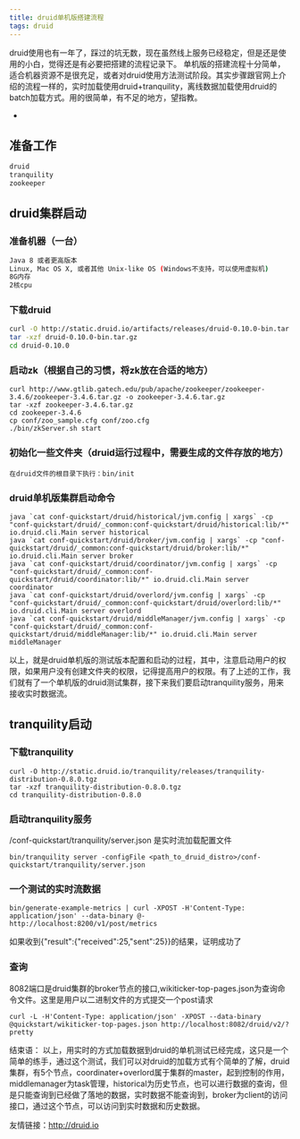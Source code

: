 ```yaml
---
title: druid单机版搭建流程
tags: druid
---
```


  druid使用也有一年了，踩过的坑无数，现在虽然线上服务已经稳定，但是还是使用的小白，觉得还是有必要把搭建的流程记录下。
  单机版的搭建流程十分简单，适合机器资源不是很充足，或者对druid使用方法测试阶段。其实步骤跟官网上介绍的流程一样的，实时加载使用druid+tranquility，离线数据加载使用druid的batch加载方式。用的很简单，有不足的地方，望指教。

+ <!-- more -->
  
## 准备工作 

``` bash
druid
tranquility
zookeeper
```


## druid集群启动

### 准备机器（一台）

```bash
Java 8 或者更高版本
Linux, Mac OS X, 或者其他 Unix-like OS (Windows不支持，可以使用虚拟机)
8G内存
2核cpu
```

### 下载druid
```bash
curl -O http://static.druid.io/artifacts/releases/druid-0.10.0-bin.tar.gz
tar -xzf druid-0.10.0-bin.tar.gz
cd druid-0.10.0
```

### 启动zk（根据自己的习惯，将zk放在合适的地方）
```
curl http://www.gtlib.gatech.edu/pub/apache/zookeeper/zookeeper-3.4.6/zookeeper-3.4.6.tar.gz -o zookeeper-3.4.6.tar.gz
tar -xzf zookeeper-3.4.6.tar.gz
cd zookeeper-3.4.6
cp conf/zoo_sample.cfg conf/zoo.cfg
./bin/zkServer.sh start
```

### 初始化一些文件夹（druid运行过程中，需要生成的文件存放的地方）
```
在druid文件的根目录下执行：bin/init
```

### druid单机版集群启动命令
```
java `cat conf-quickstart/druid/historical/jvm.config | xargs` -cp "conf-quickstart/druid/_common:conf-quickstart/druid/historical:lib/*" io.druid.cli.Main server historical
java `cat conf-quickstart/druid/broker/jvm.config | xargs` -cp "conf-quickstart/druid/_common:conf-quickstart/druid/broker:lib/*" io.druid.cli.Main server broker
java `cat conf-quickstart/druid/coordinator/jvm.config | xargs` -cp "conf-quickstart/druid/_common:conf-quickstart/druid/coordinator:lib/*" io.druid.cli.Main server coordinator
java `cat conf-quickstart/druid/overlord/jvm.config | xargs` -cp "conf-quickstart/druid/_common:conf-quickstart/druid/overlord:lib/*" io.druid.cli.Main server overlord
java `cat conf-quickstart/druid/middleManager/jvm.config | xargs` -cp "conf-quickstart/druid/_common:conf-quickstart/druid/middleManager:lib/*" io.druid.cli.Main server middleManager
```

以上，就是druid单机版的测试版本配置和启动的过程，其中，注意启动用户的权限，如果用户没有创建文件夹的权限，记得提高用户的权限。有了上述的工作，我们就有了一个单机版的druid测试集群，接下来我们要启动tranquility服务，用来接收实时数据流。


## tranquility启动

### 下载tranquility
```
curl -O http://static.druid.io/tranquility/releases/tranquility-distribution-0.8.0.tgz
tar -xzf tranquility-distribution-0.8.0.tgz
cd tranquility-distribution-0.8.0
```

### 启动tranquility服务
/conf-quickstart/tranquility/server.json 是实时流加载配置文件
```
bin/tranquility server -configFile <path_to_druid_distro>/conf-quickstart/tranquility/server.json
```

### 一个测试的实时流数据
```
bin/generate-example-metrics | curl -XPOST -H'Content-Type: application/json' --data-binary @- http://localhost:8200/v1/post/metrics
```
如果收到{"result":{"received":25,"sent":25}}的结果，证明成功了


### 查询
8082端口是druid集群的broker节点的接口,wikiticker-top-pages.json为查询命令文件。这里是用户以二进制文件的方式提交一个post请求
```
curl -L -H'Content-Type: application/json' -XPOST --data-binary @quickstart/wikiticker-top-pages.json http://localhost:8082/druid/v2/?pretty
```

结束语：
  以上，用实时的方式加载数据到druid的单机测试已经完成，这只是一个简单的练手，通过这个测试，我们可以对druid的加载方式有个简单的了解，druid集群，有5个节点，coordinater+overlord属于集群的master，起到控制的作用，middlemanager为task管理，historical为历史节点，也可以进行数据的查询，但是只能查询到已经做了落地的数据，实时数据不能查询到，broker为client的访问接口，通过这个节点，可以访问到实时数据和历史数据。


友情链接：http://druid.io















